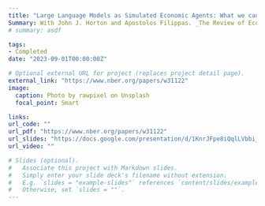 ```yaml
---
title: "Large Language Models as Simulated Economic Agents: What we can learn from Homo Silicus"
Summary: With John J. Horton and Apostolos Filippas. _The Review of Economics and Statistics - Revise and Resubmit_.
# summary: asdf

tags:
- Completed
date: "2023-09-01T00:00:00Z"

# Optional external URL for project (replaces project detail page).
external_link: "https://www.nber.org/papers/w31122"
image:
  caption: Photo by rawpixel on Unsplash
  focal_point: Smart

links:
url_code: ""
url_pdf: "https://www.nber.org/papers/w31122"
url_slides: "https://docs.google.com/presentation/d/1KnrJFpe8iQqlLVbbi_l1IIwnvgD6E-eHDj5C_ZJBJzc/edit#slide=id.p"
url_video: ""

# Slides (optional).
#   Associate this project with Markdown slides.
#   Simply enter your slide deck's filename without extension.
#   E.g. `slides = "example-slides"` references `content/slides/example-slides.md`.
#   Otherwise, set `slides = ""`.
---
```


